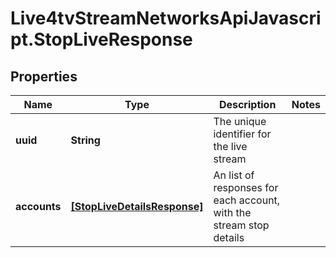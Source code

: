 # Live4tvStreamNetworksApiJavascript.StopLiveResponse

## Properties

Name | Type | Description | Notes
------------ | ------------- | ------------- | -------------
**uuid** | **String** | The unique identifier for the live stream | 
**accounts** | [**[StopLiveDetailsResponse]**](StopLiveDetailsResponse.md) | An list of responses for each account, with the stream stop details | 


